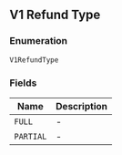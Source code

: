 ## V1 Refund Type

### Enumeration

`V1RefundType`

### Fields

| Name | Description |
|  --- | --- |
| `FULL` | - |
| `PARTIAL` | - |

